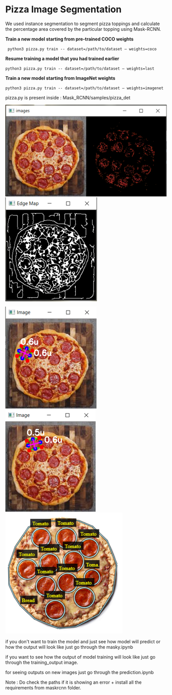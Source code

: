 # Pizza Image Segmentation
We used instance segmentation to segment pizza toppings and calculate the percentage area covered by the particular topping using Mask-RCNN.

**Train a new model starting from pre-trained COCO weights**
```
 python3 pizza.py train -- dataset=/path/to/dataset — weights=coco
```
**Resume training a model that you had trained earlier**
 ```
 python3 pizza.py train -- dataset=/path/to/dataset — weights=last
 
 ```
**Train a new model starting from ImageNet weights**
```
python3 pizza.py train -- dataset=/path/to/dataset — weights=imagenet
```
pizza.py is present inside : Mask_RCNN/samples/pizza_det

![](/Toppings/edge_map_red.PNG)  ![](Toppings/edge_map.PNG) 

![](Toppings/edgy_radius.PNG)  ![](Toppings/edgy_radius2.PNG) ![](Toppings/output.PNG)

if you don't want to train the model and just see how model will predict or how the output will look like
just go through the masky.ipynb

if you want to see how the output of model training will look like just go through the training_output image.

for seeing outputs on new images just go through the prediction.ipynb

Note : Do check the paths if it is showing an error + install all the requirements from maskrcnn folder.
